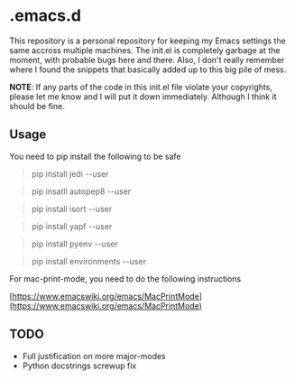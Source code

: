 .emacs.d
===============================================================================

This repository is a personal repository for keeping my Emacs settings the same
accross multiple  machines. The  init.el is completely  garbage at  the moment,
with probable bugs here and there. Also,  I don't really remember where I found
the snippets that basically added up to this big pile of mess.

**NOTE**:  If  any  parts  of  the  code in  this  init.el  file  violate  your
copyrights, please let me  know and I will put it  down immediately. Although I
think it should be fine.

Usage
-------------------------------------------------------------------------------

You need to pip install the following to be safe

> pip install jedi --user

> pip insatll autopep8 --user

> pip install isort --user

> pip install yapf --user

> pip install pyenv --user

> pip install environments --user

For mac-print-mode, you need to do the following instructions

[https://www.emacswiki.org/emacs/MacPrintMode](https://www.emacswiki.org/emacs/MacPrintMode)

TODO
-------------------------------------------------------------------------------

* Full justification on more major-modes
* Python docstrings screwup fix
